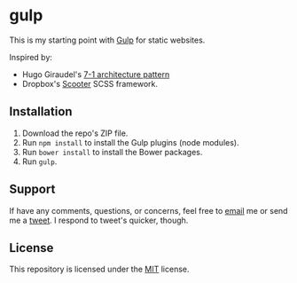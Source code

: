 # gulp
This is my starting point with [Gulp](http://gulpjs.com/) for static websites.  

Inspired by:
- Hugo Giraudel's [7-1 architecture pattern](http://sass-guidelin.es/#the-7-1-pattern)
- Dropbox's [Scooter](https://github.com/dropbox/scooter) SCSS framework.

## Installation
1. Download the repo's ZIP file.
2. Run `npm install` to install the Gulp plugins (node modules).
3. Run `bower install` to install the Bower packages.
4. Run `gulp`.

## Support
If have any comments, questions, or concerns, feel free to [email](mailto:hi@mtk.me) me or send me a [tweet](http://twitter.com/_mkos).  I respond to tweet's quicker, though.

## License
This repository is licensed under the [MIT](https://opensource.org/licenses/MIT) license.
